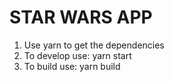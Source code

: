# STAR WARS APP
1. Use yarn to get the dependencies
2. To develop use: yarn start
3. To build use: yarn build
